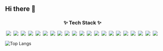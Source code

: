 ## Hi there 👋

<h3 align="center">✨ Tech Stack ✨</h3>
<div align="center">
  <img src="https://img.shields.io/badge/react-20232a.svg?style=for-the-badge&logo=react&logoColor=61DAFB" />&nbsp
  <img src="https://img.shields.io/badge/React_Router-CA4245?style=for-the-badge&logo=react-router&logoColor=white" />&nbsp
  <img src="https://img.shields.io/badge/-AntDesign-%230170FE?style=for-the-badge&logo=ant-design&logoColor=white" />&nbsp
  <img src="https://img.shields.io/badge/vuejs-%2335495e.svg?style=for-the-badge&logo=vuedotjs&logoColor=%234FC08D" />&nbsp
  <img src="https://img.shields.io/badge/badge/node.js-6DA55F?style=for-the-badge&logo=node.js&logoColor=white" />&nbsp
  <img src="https://img.shields.io/badge/badge/Socket.io-black?style=for-the-badge&logo=socket.io&badgeColor=010101" />&nbsp
  <img src="https://img.shields.io/badge/vite-%23646CFF.svg?style=for-the-badge&logo=vite&logoColor=white" />&nbsp
  <img src="https://img.shields.io/badge/NPM-%23CB3837.svg?style=for-the-badge&logo=npm&logoColor=white" />&nbsp
  <img src="https://img.shields.io/badge/javascript-F7DF1E.svg?style=for-the-badge&logo=javascript&logoColor=20232a" />&nbsp
  <img src="https://img.shields.io/badge/tailwindcss-%2338B2AC.svg?style=for-the-badge&logo=tailwind-css&logoColor=white" />&nbsp
  <img src="https://img.shields.io/badge/java-%23ED8B00.svg?style=for-the-badge&logo=openjdk&logoColor=white" />&nbsp
  <img src="https://img.shields.io/badge/spring-%236DB33F.svg?style=for-the-badge&logo=spring&logoColor=white" />&nbsp
  <img src="https://img.shields.io/badge/html5-E34F26.svg?style=for-the-badge&logo=html5&logoColor=white" />&nbsp
  <img src="https://img.shields.io/badge/Oracle-F80000?style=for-the-badge&logo=oracle&logoColor=white" />&nbsp
  <img src="https://img.shields.io/badge/MariaDB-003545?style=for-the-badge&logo=mariadb&logoColor=white" />&nbsp
  <img src="https://img.shields.io/badge/azure-%230072C6.svg?style=for-the-badge&logo=microsoftazure&logoColor=white" />&nbsp
  <img src="https://img.shields.io/badge/GoogleCloud-%234285F4.svg?style=for-the-badge&logo=google-cloud&logoColor=white" />&nbsp
  <img src="https://img.shields.io/badge/IntelliJIDEA-000000.svg?style=for-the-badge&logo=intellij-idea&logoColor=white" />&nbsp
  <img src="https://img.shields.io/badge/Visual%20Studio%20Code-0078d7.svg?style=for-the-badge&logo=visual-studio-code&logoColor=white" />&nbsp
  <img src="https://img.shields.io/badge/swift-F54A2A?style=for-the-badge&logo=swift&logoColor=white" />&nbsp
  <img src="https://img.shields.io/badge/typescript-%23007ACC.svg?style=for-the-badge&logo=typescript&logoColor=white" />&nbsp
</div>

![Top Langs](https://github-readme-stats.vercel.app/api/top-langs/?username=qhdythf&layout=compact)
